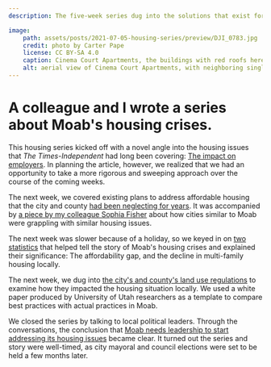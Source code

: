 ```yaml
---
description: The five-week series dug into the solutions that exist for alleviating upward pressures on prices and the lack of diversity in available housing types in the county.

image:
    path: assets/posts/2021-07-05-housing-series/preview/DJI_0783.jpg
    credit: photo by Carter Pape
    license: CC BY-SA 4.0
    caption: Cinema Court Apartments, the buildings with red roofs here, are among the only apartment-style housing units in Moab. Most housing within city limits is single-family, such as the houses neighboring the apartment complex.
    alt: aerial view of Cinema Court Apartments, with neighboring single-family homes in the background
---
```


# A colleague and I wrote a series about Moab's housing crises.

This housing series kicked off with a novel angle into the housing issues that *The Times-Independent* had long been covering: [The impact on employers](https://www.moabtimes.com/articles/moabs-housing-crises-create-a-hiring-crisis/). In planning the article, however, we realized that we had an opportunity to take a more rigorous and sweeping approach over the course of the coming weeks.

The next week, we covered existing plans to address affordable housing that the city and county [had been neglecting for years](https://www.moabtimes.com/articles/roughly-half-of-moabs-2017-housing-plan-is-incomplete/). It was accompanied by [a piece by my colleague Sophia Fisher](https://www.moabtimes.com/articles/what-more-can-be-done-for-housing/) about how cities similar to Moab were grappling with similar housing issues.

The next week was slower because of a holiday, so we keyed in on [two statistics](https://www.moabtimes.com/articles/two-key-statistics-about-moabs-housing-crisis/) that helped tell the story of Moab's housing crises and explained their significance: The affordability gap, and the decline in multi-family housing locally.

The next week, we dug into [the city's and county's land use regulations](https://www.moabtimes.com/articles/housing-is-moab-reaping-what-it-sowed/) to examine how they impacted the housing situation locally. We used a white paper produced by University of Utah researchers as a template to compare best practices with actual practices in Moab.

We closed the series by talking to local political leaders. Through the conversations, the conclusion that [Moab needs leadership to start addressing its housing issues](https://www.moabtimes.com/articles/officials-say-moab-needs-leadership-on-housing/) became clear. It turned out the series and story were well-timed, as city mayoral and council elections were set to be held a few months later.
